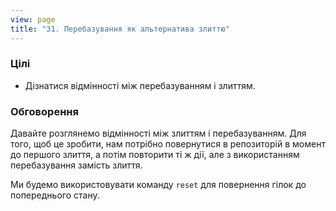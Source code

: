```yaml
---
view: page
title: "31. Перебазування як альтернатива злиттю"
---
```


<h3>Цілі</h3>

<ul><li>Дізнатися відмінності між перебазуванням і злиттям.</li></ul>

<h3>Обговорення</h3>

<p>Давайте розглянемо відмінності між злиттям і перебазуванням. Для того, щоб це зробити, нам потрібно повернутися в репозиторій в момент до першого злиття, а потім повторити ті ж дії, але з використанням перебазування замість злиття.</p>

<p>Ми будемо використовувати команду <code>reset</code> для повернення гілок до попереднього стану.</p>